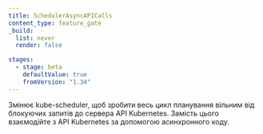 ```yaml
---
title: SchedulerAsyncAPICalls
content_type: feature_gate
_build:
  list: never
  render: false

stages:
  - stage: beta
    defaultValue: true
    fromVersion: "1.34"
---
```


Змінює kube-scheduler, щоб зробити весь цикл планування вільним від блокуючих запитів до сервера API Kubernetes. Замість цього взаємодійте з API Kubernetes за допомогою асинхронного коду.

